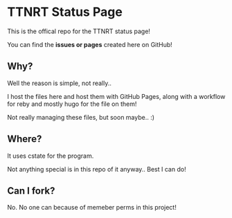 # TTNRT Status Page

This is the offical repo for the TTNRT status page!

You can find the **issues or pages** created here on GitHub!

## Why?

Well the reason is simple, not really..

I host the files here and host them with GitHub Pages, along with a workflow for reby and mostly hugo for the file on them!

Not really managing these files, but soon maybe.. :)

## Where?

It uses cstate for the program.

Not anything special is in this repo of it anyway.. Best I can do!

## Can I fork?

No. No one can because of memeber perms in this project!
